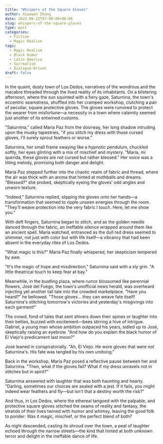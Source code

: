 ```yaml
---
title: "Whispers of the Square Gloves"
author: Xiaowen Zhang
date: 2022-09-22T07:00:00+08:00
slug: whispers-of-the-square-gloves
type: post
categories:
  - Fiction
  - Magic Realism
tags:
  - Magic Realism
  - Black Humor
  - Latin America
  - Surrealism
  - Dialogue-Driven
draft: false
---
```


In the quaint, dusty town of Los Dedos, narratives of the wondrous and the macabre threaded through the lived reality of its inhabitants. On a blistering afternoon, where the sun squinted with a fiery gaze, Saturnina, the town's eccentric seamstress, shuffled into her cramped workshop, clutching a pair of peculiar, square protective gloves. The gloves were rumored to protect the wearer from misfortune—a necessity in a town where calamity seemed just another of its entwined customs.

"Saturnina," called María Paz from the doorway, her long shadow intruding upon the musky tapestries, "if you stitch my dress with those cursed gloves, I'll surely sprout feathers or worse."

Saturnina, her small frame swaying like a hypnotic pendulum, chuckled softly, her eyes glinting with a mix of mischief and mystery. "María, mí querida, these gloves are not cursed but rather blessed." Her voice was a lilting melody, promising both danger and delight.

María Paz stepped further into the chaotic realm of fabric and thread, where the air was thick with an aroma that hinted at mothballs and dreams. "Blessed?" she probed, skeptically eyeing the gloves’ odd angles and unworn texture.

"Indeed," Saturnina replied, slipping the gloves onto her hands—a transformation that seemed to ripple unseen energies through the room. "They’ll weave protection into the very fabric I touch. Here, let me show you."

With deft fingers, Saturnina began to stitch, and as the golden needle danced through the fabric, an ineffable silence wrapped around them like an ancient spell. María watched, entranced as the dull red dress seemed to shimmer, not just with color but with life itself—a vibrancy that had been absent in the everyday rites of Los Dedos.

"What magic is this?" María Paz finally whispered, her skepticism tempered by awe.

"It's the magic of hope and misdirection," Saturnina said with a sly grin. "A little theatrical touch to keep fear at bay."

Meanwhile, in the bustling plaza, where rumor blossomed like perennial flowers, José del Fuego, the town's unofficial news herald, was overheard injecting yet another tall tale into the crowded marketplace. "Have you heard?" he bellowed. "Those gloves... they can weave fate itself! Saturnina's stitching tomorrow's victories and yesterday's misgivings into each garment!"

The crowd, fond of tales that sent shivers down their spines or laughter into their bellies, buzzed with excitement—bees stirring a hive of intrigue. Gabriel, a young man whose ambition outpaced his years, sidled up to José, skeptically raising an eyebrow. "And how do you explain the black humor of El Viejo's predicament last moon?"

José leaned in conspiratorially. "Ah, El Viejo. He wore gloves that were *not* Saturnina's. His fate was tangled by his own undoing."

Back in the workshop, María Paz posed a reflective pause between her and Saturnina. "Then, what if the gloves fail? What if my dress unravels not in stitches but in spirit?"

Saturnina answered with laughter that was both haunting and hearty. "Darling, sometimes our choices are sealed with a jest. If it fails, you might indeed wear feathers and fly—but isn't that a destiny worth the risk?"

And thus, in Los Dedos, where the ethereal tangoed with the palpable, and protective square gloves stitched the seams of reality and fantasy, the strands of their lives twined with humor and whimsy, leaving the good folk to ponder: Was it magic, mischief, or the perfect blend of both?

As night descended, casting its shroud over the town, a peal of laughter echoed through the narrow streets—the kind that hinted at both unknown terror and delight in the ineffable dance of life.